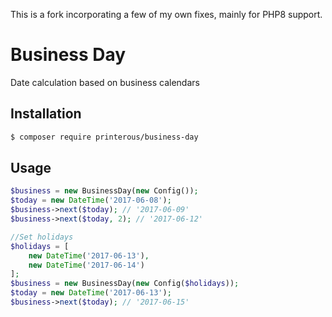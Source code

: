 This is a fork incorporating a few of my own fixes, mainly for PHP8 support.

# Business Day

Date calculation based on business calendars

## Installation

```bash
$ composer require printerous/business-day
```

## Usage

```php
$business = new BusinessDay(new Config());
$today = new DateTime('2017-06-08');
$business->next($today); // '2017-06-09'
$business->next($today, 2); // '2017-06-12'

//Set holidays
$holidays = [
    new DateTime('2017-06-13'),
    new DateTime('2017-06-14')
];
$business = new BusinessDay(new Config($holidays));
$today = new DateTime('2017-06-13');
$business->next($today); // '2017-06-15'
```
